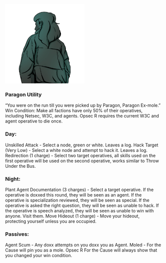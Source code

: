 ![paragonexmole.png](Images/paragonexmole.png)

### **Paragon Utility**

<span class="paragon">
“You were on the run till you were picked up by Paragon, Paragon Ex-mole.”

<span class="paragon">
Win Condition: Make all factions have only 50% of their operatives, including Netsec, W3C, and agents. Opsec R requires the current W3C and agent operative to die once.

### **Day:**

<span class="paragon">
Unskilled Attack - Select a node, green or white. Leaves a log.

<span class="paragon">
Hack Target (Very Low) - Select a white node and attempt to hack it. Leaves a log.

<span class="paragon">
Redirection (1 charge) - Select two target operatives, all skills used on the first operative will be used on the second operative, works similar to Throw Under the Bus.

### **Night:**

<span class="paragon">
Plant Agent Documentation (3 charges) - Select a target operative. If the operative is doxxed this round, they will be seen as an agent. If the operative is specialization reviewed, they will be seen as special. If the operative is asked the right question, they will be seen as unable to hack. If the operative is speech analyzed, they will be seen as unable to win with anyone. Visit them.

<span class="paragon">
Move Hideout (1 charge) - Move your hideout, protecting yourself unless you are occupied.

### **Passives:**

<span class="paragon">
Agent Scum - Any doxx attempts on you doxx you as Agent.

<span class="paragon">
Moled - For the Cause will pin you as a mole. Opsec R For the Cause will always show that you changed your win condition.